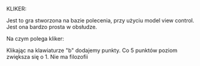 KLIKER:


  Jest to gra stworzona na bazie polecenia, przy użyciu model view control. Jest ona bardzo prosta w obsłudze.



Na czym polega kliker:

  Klikając na klawiaturze "b" dodajemy punkty. Co 5 punktów poziom zwiększa się o 1. Nie ma filozofii

  
